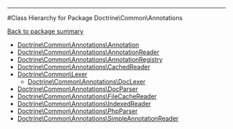 - - -

#Class Hierarchy for Package Doctrine\Common\Annotations

<div><a href='https://github.com/JeyDotC/Hirudo-docs/blob/master/Doctrine/Common/Annotations/'>Back to package summary</a></div>

<ul>
<li><a href="https://github.com/JeyDotC/Hirudo-docs/blob/master/Doctrine/Common/Annotations/Annotation.md">Doctrine\Common\Annotations\Annotation</a></li>
<li><a href="https://github.com/JeyDotC/Hirudo-docs/blob/master/Doctrine/Common/Annotations/AnnotationReader.md">Doctrine\Common\Annotations\AnnotationReader</a></li>
<li><a href="https://github.com/JeyDotC/Hirudo-docs/blob/master/Doctrine/Common/Annotations/AnnotationRegistry.md">Doctrine\Common\Annotations\AnnotationRegistry</a></li>
<li><a href="https://github.com/JeyDotC/Hirudo-docs/blob/master/Doctrine/Common/Annotations/CachedReader.md">Doctrine\Common\Annotations\CachedReader</a></li>
<li><a href="https://github.com/JeyDotC/Hirudo-docs/blob/master/Doctrine/Common/Lexer.md">Doctrine\Common\Lexer</a><ul>
<li><a href="https://github.com/JeyDotC/Hirudo-docs/blob/master/Doctrine/Common/Annotations/DocLexer.md">Doctrine\Common\Annotations\DocLexer</a></li>
</ul>
</li>
<li><a href="https://github.com/JeyDotC/Hirudo-docs/blob/master/Doctrine/Common/Annotations/DocParser.md">Doctrine\Common\Annotations\DocParser</a></li>
<li><a href="https://github.com/JeyDotC/Hirudo-docs/blob/master/Doctrine/Common/Annotations/FileCacheReader.md">Doctrine\Common\Annotations\FileCacheReader</a></li>
<li><a href="https://github.com/JeyDotC/Hirudo-docs/blob/master/Doctrine/Common/Annotations/IndexedReader.md">Doctrine\Common\Annotations\IndexedReader</a></li>
<li><a href="https://github.com/JeyDotC/Hirudo-docs/blob/master/Doctrine/Common/Annotations/PhpParser.md">Doctrine\Common\Annotations\PhpParser</a></li>
<li><a href="https://github.com/JeyDotC/Hirudo-docs/blob/master/Doctrine/Common/Annotations/SimpleAnnotationReader.md">Doctrine\Common\Annotations\SimpleAnnotationReader</a></li>
</ul>
